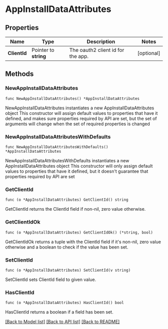 # AppInstallDataAttributes

## Properties

Name | Type | Description | Notes
------------ | ------------- | ------------- | -------------
**ClientId** | Pointer to **string** | The oauth2 client id for the app. | [optional] 

## Methods

### NewAppInstallDataAttributes

`func NewAppInstallDataAttributes() *AppInstallDataAttributes`

NewAppInstallDataAttributes instantiates a new AppInstallDataAttributes object
This constructor will assign default values to properties that have it defined,
and makes sure properties required by API are set, but the set of arguments
will change when the set of required properties is changed

### NewAppInstallDataAttributesWithDefaults

`func NewAppInstallDataAttributesWithDefaults() *AppInstallDataAttributes`

NewAppInstallDataAttributesWithDefaults instantiates a new AppInstallDataAttributes object
This constructor will only assign default values to properties that have it defined,
but it doesn't guarantee that properties required by API are set

### GetClientId

`func (o *AppInstallDataAttributes) GetClientId() string`

GetClientId returns the ClientId field if non-nil, zero value otherwise.

### GetClientIdOk

`func (o *AppInstallDataAttributes) GetClientIdOk() (*string, bool)`

GetClientIdOk returns a tuple with the ClientId field if it's non-nil, zero value otherwise
and a boolean to check if the value has been set.

### SetClientId

`func (o *AppInstallDataAttributes) SetClientId(v string)`

SetClientId sets ClientId field to given value.

### HasClientId

`func (o *AppInstallDataAttributes) HasClientId() bool`

HasClientId returns a boolean if a field has been set.


[[Back to Model list]](../README.md#documentation-for-models) [[Back to API list]](../README.md#documentation-for-api-endpoints) [[Back to README]](../README.md)



